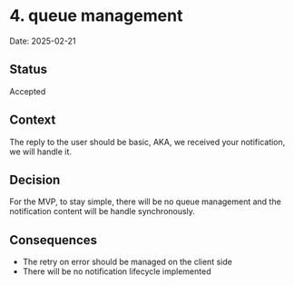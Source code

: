 # 4. queue management

Date: 2025-02-21

## Status

Accepted

## Context

The reply to the user should be basic, AKA, we received your notification, we will handle it.

## Decision

For the MVP, to stay simple, there will be no queue management and the notification content will be handle synchronously.

## Consequences

- The retry on error should be managed on the client side
- There will be no notification lifecycle implemented